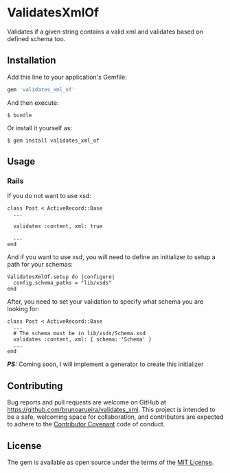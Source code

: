 # ValidatesXmlOf

Validates if a given string contains a valid xml and validates based on defined
schema too.

## Installation

Add this line to your application's Gemfile:

```ruby
gem 'validates_xml_of'
```

And then execute:

    $ bundle

Or install it yourself as:

    $ gem install validates_xml_of

## Usage

### Rails

If you do not want to use xsd:

```
class Post < ActiveRecord::Base
  ...

  validates :content, xml: true

  ...
end
```

And if you want to use xsd, you will need to define an initializer to setup a path for your schemas:

```
ValidatesXmlOf.setup do |configure|
  config.schema_paths = "lib/xsds"
end
```

After, you need to set your validation to specify what schema you are looking for:

```
class Post < ActiveRecord::Base
  ...
  # The schema must be in lib/xsds/Schema.xsd
  validates :content, xml: { schema: 'Schema' }
  ...
end
```

***PS:*** Coming soon, I will implement a generator to create this initializer

## Contributing

Bug reports and pull requests are welcome on GitHub at https://github.com/brunoarueira/validates_xml. This project is intended to be a safe, welcoming space for collaboration, and contributors are expected to adhere to the [Contributor Covenant](http://contributor-covenant.org) code of conduct.

## License

The gem is available as open source under the terms of the [MIT License](http://opensource.org/licenses/MIT).


